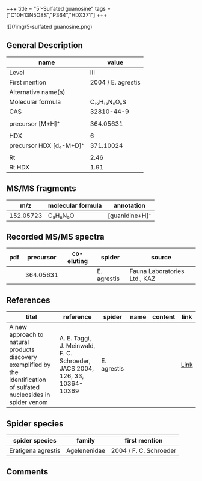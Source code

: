 +++
title = "5'-Sulfated guanosine"
tags = ["C10H13N5O8S","P364","HDX371"]
+++

![](/img/5-sulfated guanosine.png)

## General Description

| name                    | value              |
|-------------------------|--------------------|
| Level                   | III                |
| First mention           | 2004 / E. agrestis |
| Alternative name(s)     |                    |
| Molecular formula       | C₁₀H₁₃N₅O₈S        |
| CAS                     | 32810-44-9         |
|                         |                    |
| precursor  [M+H]⁺       | 364.05631          |
|                         |                    |
| HDX                     | 6                  |
| precursor HDX [d₆-M+D]⁺ | 371.10024          |
|                         |                    |
| Rt                      | 2.46               |
| Rt HDX                  | 1.91               |

## MS/MS fragments

| m/z       | molecular formula | annotation     |
|-----------|-------------------|----------------|
| 152.05723 | C₅H₈N₅O           | [guanidine+H]⁺ |

## Recorded MS/MS spectra

| pdf | precursor | co-eluting | spider      | source                       |
|-----|-----------|------------|-------------|------------------------------|
|     | 364.05631 |            | E. agrestis | Fauna Laboratories Ltd., KAZ |

## References

| titel                                                                                                                  | reference                                                                  | spider      | name | content | link                                           |
|------------------------------------------------------------------------------------------------------------------------|----------------------------------------------------------------------------|-------------|------|---------|------------------------------------------------|
| A new approach to natural products discovery exemplified by the identification of sulfated nucleosides in spider venom | A. E. Taggi, J. Meinwald, F. C. Schroeder, JACS 2004, 126, 33, 10364-10369 | E. agrestis |      |         | [Link](https://pubs.acs.org/doi/abs/10.1021/ja047416n) |

## Spider species

| spider species     | family       | first mention          |
|--------------------|--------------|------------------------|
| Eratigena agrestis | Agelenenidae | 2004 / F. C. Schroeder |

## Comments